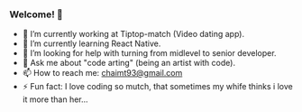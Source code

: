 ### Welcome! 👋

- 🔭 I’m currently working at Tiptop-match (Video dating app).
- 🌱 I’m currently learning React Native.
- 🤔 I’m looking for help with turning from midlevel to senior developer.
- 💬 Ask me about "code arting" (being an artist with code).
- 📫 How to reach me: chaimt93@gmail.com
- ⚡ Fun fact: I love coding so mutch, that sometimes my whife thinks i love it more than her...
